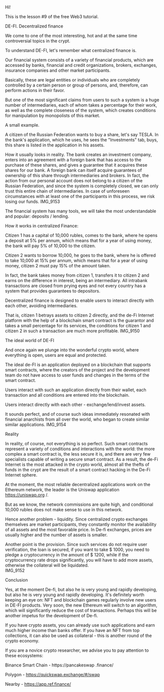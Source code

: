 Hi!

This is the lesson #9 of the free Web3 tutorial.

DE-FI. Decentralized finance 

We come to one of the most interesting, hot and at the same time controversial topics in the crypt.

To understand DE-FI, let's remember what centralized finance is.

Our financial system consists of a variety of financial products, which are accessed by banks, financial and credit organizations, brokers, exchanges, insurance companies and other market participants. 

Basically, these are legal entities or individuals who are completely controlled by a certain person or group of persons, and, therefore, can perform actions in their favor. 

But one of the most significant claims from users to such a system is a huge number of intermediaries, each of whom takes a percentage for their work, as well as the complete closeness of the system, which creates conditions for manipulation by monopolists of this market.

A small example. 

A citizen of the Russian Federation wants to buy a share, let's say TESLA. In the bank's application, which he uses, he sees the "Investments" tab, buys, this share is listed in the application in his assets.

How it usually looks in reality. The bank creates an investment company, enters into an agreement with a foreign bank that has access to the purchase of these shares, and gives a guarantee that it acquires these shares for our bank. A foreign bank can itself acquire guarantees of ownership of this share through intermediaries and brokers. In fact, the action from our personal account does not belong to a citizen of the Russian Federation, and since the system is completely closed, we can only trust this entire chain of intermediaries. In case of unforeseen circumstances with at least one of the participants in this process, we risk losing our funds.
IMG_9153

The financial system has many tools, we will take the most understandable and popular: deposits / lending. 

How it works in centralized Finance:

Citizen 1 has a capital of 10,000 rubles, comes to the bank, where he opens a deposit at 5% per annum, which means that for a year of using money, the bank will pay 5% of 10,000 to the citizen.

Citizen 2 wants to borrow 10,000, he goes to the bank, where he is offered to take 10,000 at 15% per annum, which means that for a year of using money, citizen 2 must pay 15% of the amount taken. 

In fact, the bank takes money from citizen 1, transfers it to citizen 2 and earns on the difference in interest, being an intermediary. All intrabank transactions are closed from prying eyes and not every country has a system that provides guarantees to depositors.

Decentralized finance is designed to enable users to interact directly with each other, avoiding intermediaries.

That is, citizen 1 betrays assets to citizen 2 directly, and the de-Fi Internet platform with the help of a blockchain smart contract is the guarantor and takes a small percentage for its services, the conditions for citizen 1 and citizen 2 in such a transaction are much more profitable.
IMG_9150

The ideal world of DE-FI

And once again we plunge into the wonderful crypto world, where everything is open, users are equal and protected.

The ideal de-FI is an application deployed on a blockchain that supports smart contracts, where the creators of the project and the development team do not have access to user funds and changes in the terms of the smart contract.

Users interact with such an application directly from their wallet, each transaction and all conditions are entered into the blockchain.

Users interact directly with each other - exchange/lend/invest assets.

It sounds perfect, and of course such ideas immediately resonated with financial anarchists from all over the world, who began to create similar similar applications.
IMG_9154

Reality 

In reality, of course, not everything is so perfect. Such smart contracts represent a variety of conditions and interactions with the world: the more complex a smart contract is, the less secure it is, and there are very few specialists capable of writing a secure smart contract. As a result, the de-Fi Internet is the most attacked in the crypto world, almost all the thefts of funds in the crypt are the result of a smart contract hacking in the De-Fi Internet sphere.

At the moment, the most reliable decentralized applications work on the Ethereum network, the leader is the Uniswap application https://uniswap.org /.

But as we know, the network commissions are quite high, and conditional 10,000 rubles does not make sense to use in this network.

Hence another problem - liquidity. Since centralized crypto exchanges themselves are market participants, they constantly monitor the availability of all assets and the most favorable price. In De-fi exchanges, prices are usually higher and the number of assets is smaller.

Another point is the provision. Since such services do not require user verification, the loan is secured, if you want to take $ 1000, you need to pledge a cryptocurrency in the amount of $ 1200, while if the cryptocurrency rate drops significantly, you will have to add more assets, otherwise the collateral will be liquidated.  
IMG_9152

Conclusion

Yes, at the moment De-fi, but also he is very young and rapidly developing, but also he is very young and rapidly developing. It's definitely worth keeping an eye on: NFT and blockchain games regularly involve new users in DE-FI products. Very soon, the new Ethereum will switch to an algorithm, which will significantly reduce the cost of transactions. Perhaps this will be another impetus for the development of De-fi.

If you have crypto assets, you can already use such applications and earn much higher income than banks offer. If you have an NFT from top collections, it can also be used as collateral - this is another round of the crypto economy.

If you are a novice crypto researcher, we advise you to pay attention to these ecosystems:

Binance Smart Chain - https://pancakeswap .finance/

Polygon - https://quickswap.exchange/#/swap

Nearby - https://app.ref.finance/